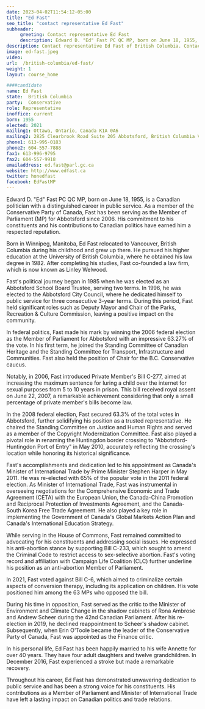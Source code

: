 ```yaml
---
date: 2023-04-02T11:54:12-05:00
title: "Ed Fast"
seo_title: "contact representative Ed Fast"
subheader:
     greeting: Contact representative Ed Fast
     description: Edward D. "Ed" Fast PC QC MP, born on June 18, 1955, is a Canadian politician with a distinguished career in public service. As a member of the Conservative Party of Canada, Fast has been serving as the Member of Parliament (MP) for Abbotsford since 2006. His commitment to his constituents and his contributions to Canadian politics have earned him a respected reputation.
description: Contact representative Ed Fast of British Columbia. Contact information for Ed Fast includes email address, phone number, and mailing address.
image: ed-fast.jpeg
video:
url:  /british-columbia/ed-fast/
weight: 1
layout: course_home

####candidate
name: Ed Fast
state:	British Columbia
party:	Conservative
role: Representative
inoffice: current
born: 1955
elected: 2021
mailing1: Ottawa, Ontario, Canada K1A 0A6
mailing2: 2825 Clearbrook Road Suite 205 Abbotsford, British Columbia V2T 6S3
phone1: 613-995-0183
phone2: 604-557-7888
fax1: 613-996-9795
fax2: 604-557-9918
emailaddress: ed.fast@parl.gc.ca
website: http://www.edfast.ca
twitter: honedfast
facebook: EdFastMP
---
```


Edward D. "Ed" Fast PC QC MP, born on June 18, 1955, is a Canadian politician with a distinguished career in public service. As a member of the Conservative Party of Canada, Fast has been serving as the Member of Parliament (MP) for Abbotsford since 2006. His commitment to his constituents and his contributions to Canadian politics have earned him a respected reputation.

Born in Winnipeg, Manitoba, Ed Fast relocated to Vancouver, British Columbia during his childhood and grew up there. He pursued his higher education at the University of British Columbia, where he obtained his law degree in 1982. After completing his studies, Fast co-founded a law firm, which is now known as Linley Welwood.

Fast's political journey began in 1985 when he was elected as an Abbotsford School Board Trustee, serving two terms. In 1996, he was elected to the Abbotsford City Council, where he dedicated himself to public service for three consecutive 3-year terms. During this period, Fast held significant roles such as Deputy Mayor and Chair of the Parks, Recreation & Culture Commission, leaving a positive impact on the community.

In federal politics, Fast made his mark by winning the 2006 federal election as the Member of Parliament for Abbotsford with an impressive 63.27% of the vote. In his first term, he joined the Standing Committee of Canadian Heritage and the Standing Committee for Transport, Infrastructure and Communities. Fast also held the position of Chair for the B.C. Conservative caucus.

Notably, in 2006, Fast introduced Private Member's Bill C-277, aimed at increasing the maximum sentence for luring a child over the internet for sexual purposes from 5 to 10 years in prison. This bill received royal assent on June 22, 2007, a remarkable achievement considering that only a small percentage of private member's bills become law.

In the 2008 federal election, Fast secured 63.3% of the total votes in Abbotsford, further solidifying his position as a trusted representative. He chaired the Standing Committee on Justice and Human Rights and served as a member of the Copyright Modernization Committee. Fast also played a pivotal role in renaming the Huntingdon border crossing to "Abbotsford-Huntingdon Port of Entry" in May 2010, accurately reflecting the crossing's location while honoring its historical significance.

Fast's accomplishments and dedication led to his appointment as Canada's Minister of International Trade by Prime Minister Stephen Harper in May 2011. He was re-elected with 65% of the popular vote in the 2011 federal election. As Minister of International Trade, Fast was instrumental in overseeing negotiations for the Comprehensive Economic and Trade Agreement (CETA) with the European Union, the Canada-China Promotion and Reciprocal Protection of Investments Agreement, and the Canada-South Korea Free Trade Agreement. He also played a key role in implementing the Government of Canada's Global Markets Action Plan and Canada's International Education Strategy.

While serving in the House of Commons, Fast remained committed to advocating for his constituents and addressing social issues. He expressed his anti-abortion stance by supporting Bill C-233, which sought to amend the Criminal Code to restrict access to sex-selective abortion. Fast's voting record and affiliation with Campaign Life Coalition (CLC) further underline his position as an anti-abortion Member of Parliament.

In 2021, Fast voted against Bill C-6, which aimed to criminalize certain aspects of conversion therapy, including its application on children. His vote positioned him among the 63 MPs who opposed the bill.

During his time in opposition, Fast served as the critic to the Minister of Environment and Climate Change in the shadow cabinets of Rona Ambrose and Andrew Scheer during the 42nd Canadian Parliament. After his re-election in 2019, he declined reappointment to Scheer's shadow cabinet. Subsequently, when Erin O'Toole became the leader of the Conservative Party of Canada, Fast was appointed as the Finance critic.

In his personal life, Ed Fast has been happily married to his wife Annette for over 40 years. They have four adult daughters and twelve grandchildren. In December 2016, Fast experienced a stroke but made a remarkable recovery.

Throughout his career, Ed Fast has demonstrated unwavering dedication to public service and has been a strong voice for his constituents. His contributions as a Member of Parliament and Minister of International Trade have left a lasting impact on Canadian politics and trade relations.

